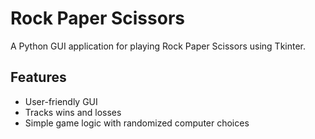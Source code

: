 # Rock Paper Scissors
A Python GUI application for playing Rock Paper Scissors using Tkinter.

## Features
- User-friendly GUI
- Tracks wins and losses
- Simple game logic with randomized computer choices
